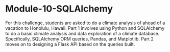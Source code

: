 # Module-10-SQLAlchemy
For this challenge, students are asked to do a climate analysis of ahead of a vacation to Honolulu, Hawaii.
Part 1 involves using Python and SQLAlchemy to do a basic climate analysis and data exploration of a climate database.
Specifically, SQLAlchemy ORM queries, Pandas, and Matplotlib.
Part 2 moves on to designing a Flask API based on the queries built.
